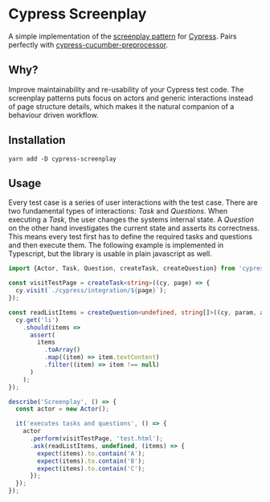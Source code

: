 # Cypress Screenplay

A simple implementation of the [screenplay pattern] for [Cypress][cypress].
Pairs perfectly with [cypress-cucumber-preprocessor].

[cypress-cucumber-preprocessor]:
  https://github.com/TheBrainFamily/cypress-cucumber-preprocessor
[screenplay pattern]:
  https://www.infoq.com/articles/Beyond-Page-Objects-Test-Automation-Serenity-Screenplay/
[cypress]: https://cypress.io

## Why?

Improve maintainability and re-usability of your Cypress test code. The
screenplay patterns puts focus on actors and generic interactions instead of
page structure details, which makes it the natural companion of a behaviour
driven workflow.

## Installation

```shell script
yarn add -D cypress-screenplay
```

## Usage

Every test case is a series of user interactions with the test case. There are
two fundamental types of interactions: _Task_ and _Questions_. When executing a
_Task_, the user changes the systems internal state. A _Question_ on the other
hand investigates the current state and asserts its correctness. This means
every test first has to define the required tasks and questions and then execute
them. The following example is implemented in Typescript, but the library is
usable in plain javascript as well.

```typescript
import {Actor, Task, Question, createTask, createQuestion} from 'cypress-screenplay';

const visitTestPage = createTask<string>((cy, page) => {
  cy.visit(`./cypress/integration/${page}`);
});

const readListItems = createQuestion<undefined, string[]>((cy, param, assert) => {
  cy.get('li')
    .should(items =>
      assert(
        items
          .toArray()
          .map((item) => item.textContent)
          .filter((item) => item !== null)
      )
    );
});

describe('Screenplay', () => {
  const actor = new Actor();

  it('executes tasks and questions', () => {
    actor
      .perform(visitTestPage, 'test.html');
      .ask(readListItems, undefined, (items) => {
        expect(items).to.contain('A');
        expect(items).to.contain('B');
        expect(items).to.contain('C');
      });
  });
});
```
